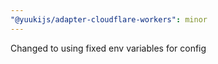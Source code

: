```yaml
---
"@yuukijs/adapter-cloudflare-workers": minor
---
```


Changed to using fixed env variables for config
